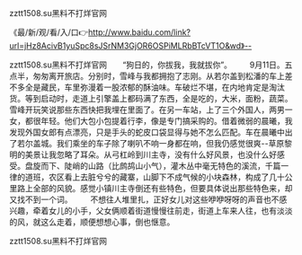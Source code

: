 zztt1508.su黑料不打烊官网

《最/新/观/看/入/口👉http://www.baidu.com/link?url=jHz8AcivB1yuSpc8sJSrNM3GjOR6OSPiMLRbBTcVT1O&wd》--

zztt1508.su黑料不打烊官网　　“狗日的，你拔我，我就拔你”。
　　9月11日。五点半，匆匆离开旅店。分别时，雪峰与我都拥抱了志刚。从若尔盖到松潘的车上差不多全是藏民，车里弥漫着一股浓郁的酥油味。车破烂不堪，在内地肯定是淘汰货。等到启动时，走道上引擎盖上都码满了东西，全是吃的，大米，面粉，蔬菜。雪峰开玩笑说那些东西快把我埋在里面了。在另一车站，上了三个外国人，两男一女，都很年轻。他们大包小包提着行李，像是专门搞采购的。借着微弱的晨曦，我发现外国女郎有点漂亮，只是手头的蛇皮口袋显得与她不怎么匹配。车在晨曦中出了若尔盖城。我们乘坐的车子除了喇叭不响一身都在响，但我仍感觉很爽--草原黎明的美景让我忽略了耳朵。从弓杠岭到川主寺，没有什么好风景，也没什么好感受。盘旋而下、陡峭的山路（比鹧鸪山小气），灌木丛中毫无特色的溪流，千篇一律的道班，农区看上去脏兮兮的藏寨，山脚下不成气候的小块森林，构成了几十公里路上全部的风貌。感觉小镇川主寺倒还有些特色，但要具体说出那些特色来，却又找不到一个词。
　　不想往人堆里扎，正好女儿对这些咿咿呀呀的声音也不感兴趣，牵着女儿的小手，父女俩顺着街道慢慢往前走，街道上车来人往，也有淡淡的风，就这么走着，顺便想想心事，倒也惬意。





zztt1508.su黑料不打烊官网
